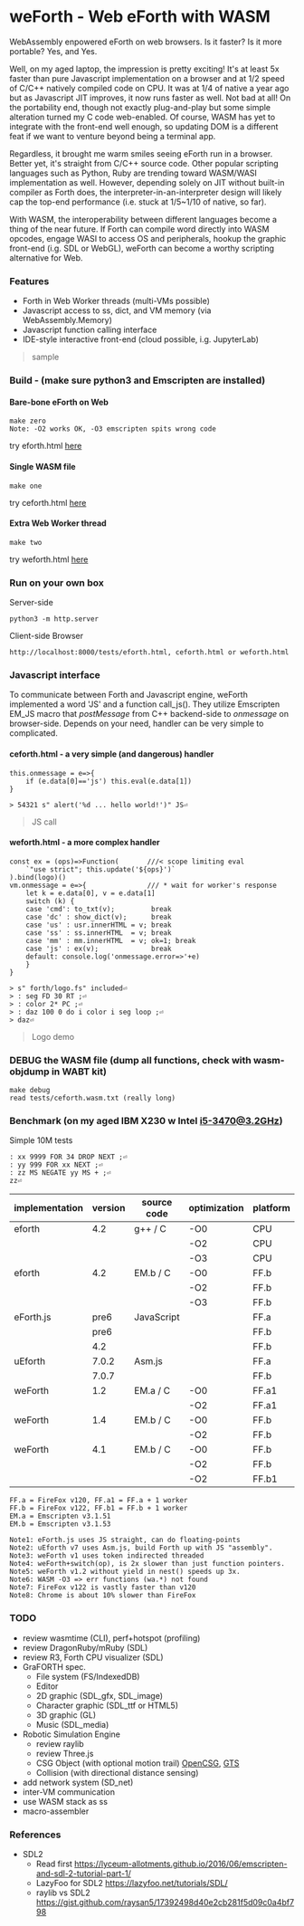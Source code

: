 # weForth - Web eForth with WASM

WebAssembly enpowered eForth on web browsers. Is it faster? Is it more portable? Yes, and Yes.

Well, on my aged laptop, the impression is pretty exciting! It's at least 5x faster than pure Javascript implementation on a browser and at 1/2 speed of C/C++ natively compiled code on CPU. It was at 1/4 of native a year ago but as Javascript JIT improves, it now runs faster as well. Not bad at all! On the portability end, though not exactly plug-and-play but some simple alteration turned my C code web-enabled. Of course, WASM has yet to integrate with the front-end well enough, so updating DOM is a different feat if we want to venture beyond being a terminal app.

Regardless, it brought me warm smiles seeing eForth run in a browser. Better yet, it's straight from C/C++ source code. Other popular scripting languages such as Python, Ruby are trending toward WASM/WASI implementation as well. However, depending solely on JIT without built-in compiler as Forth does, the interpreter-in-an-interpreter design will likely cap the top-end performance (i.e. stuck at 1/5~1/10 of native, so far).

With WASM, the interoperability between different languages become a thing of the near future. If Forth can compile word directly into WASM opcodes, engage WASI to access OS and peripherals, hookup the graphic front-end (i.g. SDL or WebGL), weForth can become a worthy scripting alternative for Web.

### Features
   * Forth in Web Worker threads (multi-VMs possible)
   * Javascript access to ss, dict, and VM memory (via WebAssembly.Memory)
   * Javascript function calling interface
   * IDE-style interactive front-end (cloud possible, i.g. JupyterLab)

> <img href="https://chochain.github.io/weForth/img/weforth_logo_snip2.png" style="width:800px">sample</a>

### Build - (make sure python3 and Emscripten are installed)
#### Bare-bone eForth on Web

    make zero
    Note: -O2 works OK, -O3 emscripten spits wrong code

try eforth.html [here](https://chochain.github.io/weForth/ref/eforth.html)

#### Single WASM file

    make one
    
try ceforth.html [here](https://chochain.github.io/weForth/ref/ceforth.html)

#### Extra Web Worker thread

    make two
    
try weforth.html [here](https://chochain.github.io/weForth/ref/weforth.html)

### Run on your own box
Server-side

    python3 -m http.server
    
Client-side Browser

    http://localhost:8000/tests/eforth.html, ceforth.html or weforth.html

### Javascript interface
To communicate between Forth and Javascript engine, weForth implemented a word 'JS' and a function call_js(). They utilize Emscripten EM_JS macro that *postMessage* from C++ backend-side to *onmessage* on browser-side. Depends on your need, handler can be very simple to complicated.

#### ceforth.html - a very simple (and dangerous) handler

    this.onmessage = e=>{
        if (e.data[0]=='js') this.eval(e.data[1])
    }

    > 54321 s" alert('%d ... hello world!')" JS⏎
    
> <img href="https://chochain.github.io/weForth/img/weforth_js.png" width=604px>JS call</a>

#### weforth.html - a more complex handler

    const ex = (ops)=>Function(       ///< scope limiting eval
        `"use strict"; this.update('${ops}')`
    ).bind(logo)()
    vm.onmessage = e=>{               /// * wait for worker's response
        let k = e.data[0], v = e.data[1]
        switch (k) {
        case 'cmd': to_txt(v);         break
        case 'dc' : show_dict(v);      break
        case 'us' : usr.innerHTML = v; break
        case 'ss' : ss.innerHTML  = v; break
        case 'mm' : mm.innerHTML  = v; ok=1; break
        case 'js' : ex(v);             break
        default: console.log('onmessage.error=>'+e)
        }
    }

    > s" forth/logo.fs" included⏎
    > : seg FD 30 RT ;⏎
    > : color 2* PC ;⏎
    > : daz 100 0 do i color i seg loop ;⏎
    > daz⏎
    
> <img href="https://chochain.github.io/weForth/img/weforth_logo.png" width=604px>Logo demo</a>

### DEBUG the WASM file (dump all functions, check with wasm-objdump in WABT kit)

    make debug
    read tests/ceforth.wasm.txt (really long)

### Benchmark (on my aged IBM X230 w Intel i5-3470@3.2GHz)
Simple 10M tests
  
    : xx 9999 FOR 34 DROP NEXT ;⏎
    : yy 999 FOR xx NEXT ;⏎
    : zz MS NEGATE yy MS + ;⏎
    zz⏎

|implementation|version|source code|optimization|platform|run time(ms)|code size(KB)|
|--|--|--|--|--|--|--|
|eforth   |4.2  |g++  / C  |-O0|CPU  |1830|186|
|         |     |          |-O2|CPU  |85  |106|
|         |     |          |-O3|CPU  |87  |114|
|eforth   |4.2  |EM.b / C  |-O0|FF.b |4250|273|
|         |     |          |-O2|FF.b |215 |160|
|         |     |          |-O3|FF.b |222 |176|
|eForth.js|pre6 |JavaScript|   |FF.a |756 |20 |
|         |pre6 |          |   |FF.b |1059|20 |
|         |4.2  |          |   |FF.b |1459|20 |
|uEforth  |7.0.2|Asm.js    |   |FF.a |814 |29 |
|         |7.0.7|          |   |FF.b |387 |29 |
|weForth  |1.2  |EM.a / C  |-O0|FF.a1|943 |254|
|         |     |          |-O2|FF.a1|410 |165|
|weForth  |1.4  |EM.b / C  |-O0|FF.b |451 |267|
|         |     |          |-O2|FF.b |181 |170|
|weForth  |4.1  |EM.b / C  |-O0|FF.b |348 |300|
|         |     |          |-O2|FF.b |154 |164|
|         |     |          |-O2|FF.b1|160 |164|

    FF.a = FireFox v120, FF.a1 = FF.a + 1 worker
    FF.b = FireFox v122, FF.b1 = FF.b + 1 worker
    EM.a = Emscripten v3.1.51
    EM.b = Emscripten v3.1.53

    Note1: eForth.js uses JS straight, can do floating-points
    Note2: uEforth v7 uses Asm.js, build Forth up with JS "assembly".
    Note3: weForth v1 uses token indirected threaded
    Note4: weForth+switch(op), is 2x slower than just function pointers.
    Note5: weForth v1.2 without yield in nest() speeds up 3x.
    Note6: WASM -O3 => err functions (wa.*) not found
    Note7: FireFox v122 is vastly faster than v120
    Note8: Chrome is about 10% slower than FireFox

### TODO
* review wasmtime (CLI), perf+hotspot (profiling)
* review DragonRuby/mRuby (SDL)
* review R3, Forth CPU visualizer (SDL)
* GraFORTH spec.
  + File system (FS/IndexedDB)
  + Editor
  + 2D graphic (SDL_gfx, SDL_image)
  + Character graphic (SDL_ttf or HTML5)
  + 3D graphic (GL)
  + Music (SDL_media)
* Robotic Simulation Engine
  + review raylib
  + review Three.js
  + CSG Object (with optional motion trail) [OpenCSG](https://opencsg.org/), [GTS](https://gts.sourceforge.net/)
  + Collision (with directional distance sensing)
* add network system (SD_net)
* inter-VM communication
* use WASM stack as ss
* macro-assembler

### References
* SDL2
  + Read first https://lyceum-allotments.github.io/2016/06/emscripten-and-sdl-2-tutorial-part-1/
  + LazyFoo for SDL2 https://lazyfoo.net/tutorials/SDL/
  + raylib vs SDL2 https://gist.github.com/raysan5/17392498d40e2cb281f5d09c0a4bf798
